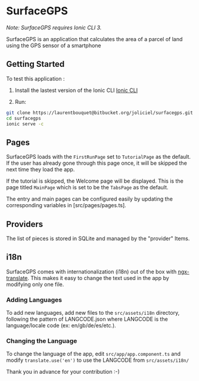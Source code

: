 # SurfaceGPS 

_Note: SurfaceGPS requires Ionic CLI 3._

SurfaceGPS is an application that calculates the area of a parcel of land using the GPS sensor of a smartphone


## Getting Started

To test this application :

1. Install the lastest version of the Ionic CLI 
[Ionic CLI](https://ionicframework.com/docs/cli/)

2. Run:
```bash
git clone https://laurentbouquet@bitbucket.org/joliciel/surfacegps.git
cd surfacegps
ionic serve -c
```


## Pages

SurfaceGPS loads with the `FirstRunPage` set to `TutorialPage` as the default. If the user has already gone through this page once, it will be skipped the next time they load the app.

If the tutorial is skipped, the Welcome page will be displayed. This is the page titled `MainPage` which is set to be the `TabsPage` as the default.

The entry and main pages can be configured easily by updating the corresponding variables in [src/pages/pages.ts].


## Providers

The list of pieces is stored in SQLite and managed by the "provider" Items. 


## i18n

SurfaceGPS comes with internationalization (i18n) out of the box with [ngx-translate](https://github.com/ngx-translate/core). This makes it easy to change the text used in the app by modifying only one file. 


### Adding Languages

To add new languages, add new files to the `src/assets/i18n` directory, following the pattern of LANGCODE.json where LANGCODE is the language/locale code (ex: en/gb/de/es/etc.).


### Changing the Language

To change the language of the app, edit `src/app/app.component.ts` and modify `translate.use('en')` to use the LANGCODE from `src/assets/i18n/`


Thank you in advance for your contribution :-)


